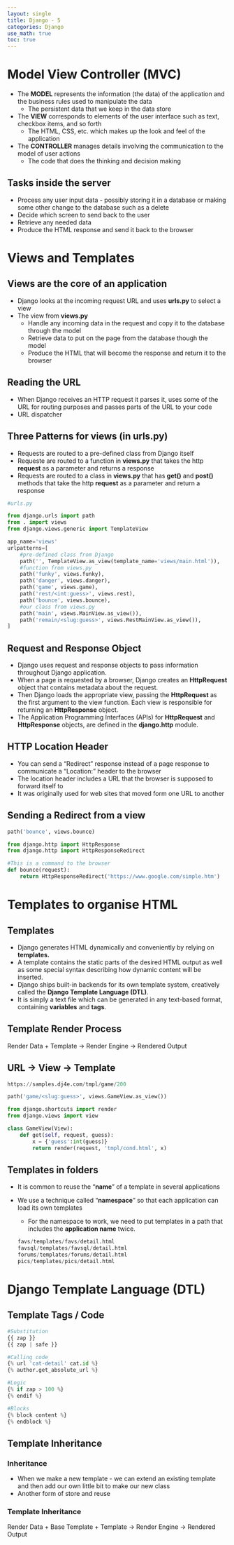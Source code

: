 ```yaml
---
layout: single
title: Django - 5
categories: Django
use_math: true
toc: true
---
```


# Model View Controller (MVC)

- The **MODEL** represents the information (the data) of the application and the business rules used to manipulate the data
    - The persistent data that we keep in the data store
- The **VIEW** corresponds to elements of the user interface such as text, checkbox items, and so forth
    - The HTML, CSS, etc. which makes up the look and feel of the application
- The **CONTROLLER** manages details involving the communication to the model of user actions
    - The code that does the thinking and decision making

## Tasks inside the server

- Process any user input data - possibly storing it in a database or making some other change to the database such as a delete
- Decide which screen to send back to the user
- Retrieve any needed data
- Produce the HTML response and send it back to the browser

# Views and Templates

## Views are the core of an application

- Django looks at the incoming request URL and uses **urls.py** to select a view
- The view from **views.py**
    - Handle any incoming data in the request and copy it to the database through the model
    - Retrieve data to put on the page from the database though the model
    - Produce the HTML that will become the response and return it to the browser
    

## Reading the URL

- When Django receives an HTTP request it parses it, uses some of the URL for routing purposes and passes parts of the URL to your code
- URL dispatcher

## Three Patterns for views (in **urls.py**)

- Requests are routed to a pre-defined class from Django itself
- Requeste are routed to a function in **views.py** that takes the http **request** as a parameter and returns a response
- Requests are routed to a class in **views.py** that has **get()** and **post()** methods that take the http **request** as a parameter and return a response

```python
#urls.py

from django.urls import path
from . import views
from django.views.generic import TemplateView

app_name='views'
urlpatterns=[
	#pre-defined class from Django
	path('', TemplateView.as_view(template_name='views/main.html')),
	#function from views.py
	path('funky', views.funky),
	path('danger', views.danger),
	path('game', views.game),
	path('rest/<int:guess>', views.rest),
	path('bounce', views.bounce),
	#our class from views.py
	path('main', views.MainView.as_view()),
	path('remain/<slug:guess>', views.RestMainView.as_view()),
]
```

## Request and Response Object

- Django uses request and response objects to pass information throughout Django application.
- When a page is requested by a browser, Django creates an **HttpRequest** object that contains metadata about the request.
- Then Django loads the appropriate view, passing the **HttpRequest** as the first argument to the view function. Each view is responsible for returning an **HttpResponse** object.
- The Application Programming Interfaces (APIs) for **HttpRequest** and **HttpResponse** objects, are defined in the **django.http** module.

## HTTP Location Header

- You can send a “Redirect” response instead of a page response to communicate a “Location:” header to the browser
- The location header includes a URL that the browser is supposed to forward itself to
- It was originally used for web sites that moved form one URL to another

## Sending a Redirect from a view

```python
path('bounce', views.bounce)

from django.http import HttpResponse
from django.http import HttpResponseRedirect

#This is a command to the browser
def bounce(request):
	return HttpResponseRedirect('https://www.google.com/simple.htm')
```

# Templates to organise HTML

## Templates

- Django generates HTML dynamically and conveniently by relying on **templates.**
- A template contains the static parts of the desired HTML output as well as some special syntax describing how dynamic content will be inserted.
- Django ships built-in backends for its own template system, creatively called the **Django Template Language (DTL)**.
- It is simply a text file which can be generated in any text-based format, containing **variables** and **tags**.

## Template Render Process

Render Data + Template → Render Engine → Rendered Output

## URL → View → Template

```python
https://samples.dj4e.com/tmpl/game/200

path('game/<slug:guess>', views.GameView.as_view())

from django.shortcuts import render
from django.views import view

class GameView(View):
	def get(self, request, guess):
		x = {'guess':int(guess)}
		return render(request, 'tmpl/cond.html', x)
```

## Templates in folders

- It is common to reuse the “**name**” of a template in several applications
- We use a technique called “**namespace**” so that each application can load its own templates
    - For the namespace to work, we need to put templates in a path that includes the **application name** twice.
    
    ```python
    favs/templates/favs/detail.html
    favsql/templates/favsql/detail.html
    forums/templates/forums/detail.html
    pics/templates/pics/detail.html
    ```
    

# Django Template Language (DTL)

## Template Tags / Code

```python
#Substitution
{{ zap }}
{{ zap | safe }}

#Calling code
{% url 'cat-detail' cat.id %}
{% author.get_absolute_url %}

#Logic
{% if zap > 100 %}
{% endif %}

#Blocks
{% block content %}
{% endblock %}
```

## Template Inheritance

### Inheritance

- When we make a new template - we can extend an existing template and then add our own little bit to make our new class
- Another form of store and reuse

### Template Inheritance

Render Data + Base Template + Template → Render Engine → Rendered Output
